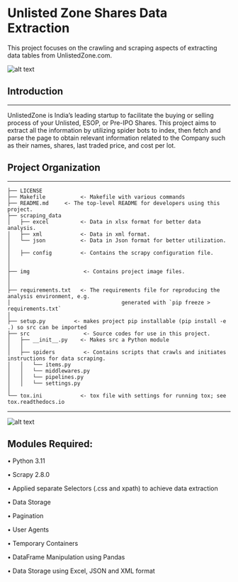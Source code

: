 # Unlisted Zone Shares Data Extraction
This project focuses on the crawling and scraping aspects of extracting data tables from UnlistedZone.com.

![alt text](https://github.com/shahriar-rahman/Unlisted-Zone-Shares-Data-Extraction/blob/main/img/unlisted_home.PNG)

## Introduction
---------------------------------------------------------
UnlistedZone is India’s leading startup to facilitate the buying or selling process of your Unlisted, ESOP, or Pre-IPO Shares. 
This project aims to extract all the information by utilizing spider bots to index, then fetch and parse the page to obtain 
relevant information related to the Company such as their names, shares, last traded price, and cost per lot.


## Project Organization
---------------------------------------------------------

    ├── LICENSE
    ├── Makefile           <- Makefile with various commands
    ├── README.md     <- The top-level README for developers using this project.
    ├── scraping_data
    │   ├── excel          <- Data in xlsx format for better data analysis.
    │   ├── xml            <- Data in xml format.
    │   └── json           <- Data in Json format for better utilization.
    │
    │   ├── config         <- Contains the scrapy configuration file.
    │
    │
    ├── img                 <- Contains project image files.
    │   
    │
    ├── requirements.txt   <- The requirements file for reproducing the analysis environment, e.g.
    │                         			generated with `pip freeze > requirements.txt`
    │
    ├── setup.py         <- makes project pip installable (pip install -e .) so src can be imported
    ├── src                 <- Source codes for use in this project.
    │   ├── __init__.py    <- Makes src a Python module
    │   │
    │   ├── spiders         <- Contains scripts that crawls and initiates instructions for data scraping.
    │   │   └── items.py
	│   │   └── middlewares.py
	│   │   └── pipelines.py
	│   │   └── settings.py
    │
    └── tox.ini            <- tox file with settings for running tox; see tox.readthedocs.io


--------
![alt text](https://github.com/shahriar-rahman/Unlisted-Zone-Shares-Data-Extraction/blob/main/img/unlisted_shares_page.PNG)

## Modules Required:
• Python 3.11

• Scrapy 2.8.0

• Applied separate Selectors (.css and xpath) to achieve data extraction

• Data Storage

• Pagination

• User Agents

• Temporary Containers

• DataFrame Manipulation using Pandas

• Data Storage using Excel, JSON and XML format
